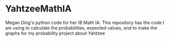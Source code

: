 # YahtzeeMathIA
Megan Ding's python code for her IB Math IA. This repository has the code I am using to calculate the probabilities, expected values, and to make the graphs for my probability project about Yahtzee

